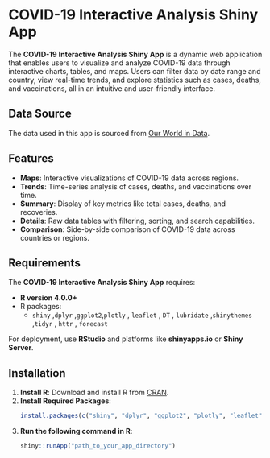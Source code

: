 # COVID-19 Interactive Analysis Shiny App

The **COVID-19 Interactive Analysis Shiny App** is a dynamic web application that enables users to visualize and analyze COVID-19 data through interactive charts, tables, and maps. Users can filter data by date range and country, view real-time trends, and explore statistics such as cases, deaths, and vaccinations, all in an intuitive and user-friendly interface.

## Data Source
The data used in this app is sourced from [Our World in Data](https://ourworldindata.org/covid-cases).

## Features
- **Maps**: Interactive visualizations of COVID-19 data across regions.
- **Trends**: Time-series analysis of cases, deaths, and vaccinations over time.
- **Summary**: Display of key metrics like total cases, deaths, and recoveries.
- **Details**: Raw data tables with filtering, sorting, and search capabilities.
- **Comparison**: Side-by-side comparison of COVID-19 data across countries or regions.

## Requirements
The **COVID-19 Interactive Analysis Shiny App** requires:
- **R version 4.0.0+**
- R packages:
  - `shiny` ,`dplyr` ,`ggplot2`,`plotly` , `leaflet`  , `DT`  , `lubridate` ,`shinythemes` ,`tidyr` , `httr`  , `forecast`

For deployment, use **RStudio** and platforms like **shinyapps.io** or **Shiny Server**.

## Installation
1. **Install R**: Download and install R from [CRAN](https://cran.r-project.org/).
2. **Install Required Packages**:
   ```r
   install.packages(c("shiny", "dplyr", "ggplot2", "plotly", "leaflet", "DT", "lubridate", "shinythemes", "tidyr", "httr", "forecast"))
3. **Run the following command in R**:
   ```r
   shiny::runApp("path_to_your_app_directory")
